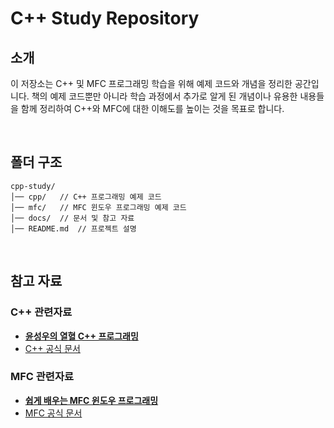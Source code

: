 # C++ Study Repository

## 소개
이 저장소는 C++ 및 MFC 프로그래밍 학습을 위해 예제 코드와 개념을 정리한 공간입니다.
책의 예제 코드뿐만 아니라 학습 과정에서 추가로 알게 된 개념이나 유용한 내용들을 함께 정리하여 C++와 MFC에 대한 이해도를 높이는 것을 목표로 합니다.

<br/>

## 폴더 구조
```
cpp-study/
│── cpp/   // C++ 프로그래밍 예제 코드
│── mfc/   // MFC 윈도우 프로그래밍 예제 코드
│── docs/  // 문서 및 참고 자료
│── README.md  // 프로젝트 설명
```

<br/>

## 참고 자료
### C++ 관련자료
- [**윤성우의 열혈 C++ 프로그래밍**](https://product.kyobobook.co.kr/detail/S000001589147)
- [C++ 공식 문서](https://learn.microsoft.com/ko-kr/cpp/cpp/)

### MFC 관련자료
- [**쉽게 배우는 MFC 윈도우 프로그래밍**](https://product.kyobobook.co.kr/detail/S000001743766)
- [MFC 공식 문서](https://learn.microsoft.com/ko-kr/cpp/mfc/)
